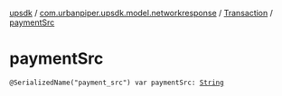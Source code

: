[upsdk](../../index.md) / [com.urbanpiper.upsdk.model.networkresponse](../index.md) / [Transaction](index.md) / [paymentSrc](./payment-src.md)

# paymentSrc

`@SerializedName("payment_src") var paymentSrc: `[`String`](https://kotlinlang.org/api/latest/jvm/stdlib/kotlin/-string/index.html)